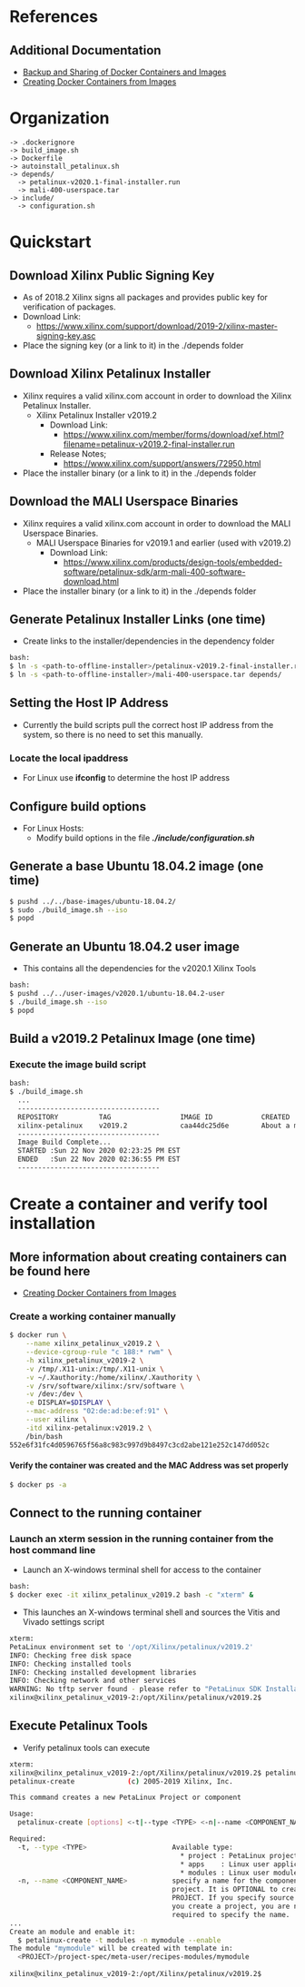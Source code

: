 [//]: # (Readme.md - Petalinux v2019.2 Build Environment)

# References

## Additional Documentation

- [Backup and Sharing of Docker Containers and Images](../../../documentation/backup-and-sharing-docker-images/README.md)
- [Creating Docker Containers from Images](../../../documentation/creating-containers-from-docker-images/README.md)

# Organization
```
-> .dockerignore
-> build_image.sh
-> Dockerfile
-> autoinstall_petalinux.sh
-> depends/
  -> petalinux-v2020.1-final-installer.run
  -> mali-400-userspace.tar
-> include/
  -> configuration.sh
```

# Quickstart
## Download Xilinx Public Signing Key
- As of 2018.2 Xilinx signs all packages and provides public key for verification of packages.
- Download Link:
	- https://www.xilinx.com/support/download/2019-2/xilinx-master-signing-key.asc
- Place the signing key (or a link to it) in the ./depends folder

## Download Xilinx Petalinux Installer
- Xilinx requires a valid xilinx.com account in order to download the Xilinx Petalinux Installer.
	- Xilinx Petalinux Installer v2019.2
		- Download Link: 
			- https://www.xilinx.com/member/forms/download/xef.html?filename=petalinux-v2019.2-final-installer.run
		- Release Notes;
			- https://www.xilinx.com/support/answers/72950.html
- Place the installer binary (or a link to it) in the ./depends folder

## Download the MALI Userspace Binaries
- Xilinx requires a valid xilinx.com account in order to download the MALI Userspace Binaries.
	- MALI Userspace Binaries for v2019.1 and earlier (used with v2019.2)
		- Download Link:
			- https://www.xilinx.com/products/design-tools/embedded-software/petalinux-sdk/arm-mali-400-software-download.html
- Place the installer binary (or a link to it) in the ./depends folder

## Generate Petalinux Installer Links (one time)
- Create links to the installer/dependencies in the dependency folder

```bash
bash:
$ ln -s <path-to-offline-installer>/petalinux-v2019.2-final-installer.run depends/
$ ln -s <path-to-offline-installer>/mali-400-userspace.tar depends/
```

## Setting the Host IP Address
- Currently the build scripts pull the correct host IP address from the system, so there is no need to set this manually.

### Locate the local ipaddress
- For Linux use __ifconfig__ to determine the host IP address

## Configure build options
- For Linux Hosts:
	- Modify build options in the file __*./include/configuration.sh*__

## Generate a base Ubuntu 18.04.2 image (one time)
```bash
$ pushd ../../base-images/ubuntu-18.04.2/
$ sudo ./build_image.sh --iso
$ popd
```

## Generate an Ubuntu 18.04.2 user image 
- This contains all the dependencies for the v2020.1 Xilinx Tools

```bash
bash:
$ pushd ../../user-images/v2020.1/ubuntu-18.04.2-user
$ ./build_image.sh --iso
$ popd
```

## Build a v2019.2 Petalinux Image (one time)

### Execute the image build script
```bash
bash:
$ ./build_image.sh
  ...
  -----------------------------------
  REPOSITORY          TAG                 IMAGE ID            CREATED              SIZE
  xilinx-petalinux    v2019.2             caa44dc25d6e        About a minute ago   18.7GB
  -----------------------------------
  Image Build Complete...
  STARTED :Sun 22 Nov 2020 02:23:25 PM EST
  ENDED   :Sun 22 Nov 2020 02:36:55 PM EST
  -----------------------------------
```

# Create a container and verify tool installation

## More information about creating containers can be found here
- [Creating Docker Containers from Images](../../../documentation/creating-containers-from-docker-images/README.md)

### Create a working container manually

```bash
$ docker run \
	--name xilinx_petalinux_v2019.2 \
	--device-cgroup-rule "c 188:* rwm" \
	-h xilinx_petalinux_v2019-2 \
	-v /tmp/.X11-unix:/tmp/.X11-unix \
	-v ~/.Xauthority:/home/xilinx/.Xauthority \
	-v /srv/software/xilinx:/srv/software \
	-v /dev:/dev \
	-e DISPLAY=$DISPLAY \
	--mac-address "02:de:ad:be:ef:91" \
	--user xilinx \
	-itd xilinx-petalinux:v2019.2 \
	/bin/bash
552e6f31fc4d0596765f56a8c983c997d9b8497c3cd2abe121e252c147dd052c
```

#### Verify the container was created and the MAC Address was set properly

```bash
$ docker ps -a
```

## Connect to the running container

### Launch an xterm session in the running container from the host command line
- Launch an X-windows terminal shell for access to the container

```bash
bash:
$ docker exec -it xilinx_petalinux_v2019.2 bash -c "xterm" &
```

- This launches an X-windows terminal shell and sources the Vitis and Vivado settings script

```bash
xterm:
PetaLinux environment set to '/opt/Xilinx/petalinux/v2019.2'
INFO: Checking free disk space
INFO: Checking installed tools
INFO: Checking installed development libraries
INFO: Checking network and other services
WARNING: No tftp server found - please refer to "PetaLinux SDK Installation Guide" for its impact and solution
xilinx@xilinx_petalinux_v2019-2:/opt/Xilinx/petalinux/v2019.2$ 
```

## Execute Petalinux Tools
- Verify petalinux tools can execute

```bash
xterm:
xilinx@xilinx_petalinux_v2019-2:/opt/Xilinx/petalinux/v2019.2$ petalinux-create --help
petalinux-create             (c) 2005-2019 Xilinx, Inc.

This command creates a new PetaLinux Project or component

Usage:
  petalinux-create [options] <-t|--type <TYPE> <-n|--name <COMPONENT_NAME>

Required:
  -t, --type <TYPE>                     Available type:
                                          * project : PetaLinux project
                                          * apps    : Linux user application
                                          * modules : Linux user module
  -n, --name <COMPONENT_NAME>           specify a name for the component or
                                        project. It is OPTIONAL to create a
                                        PROJECT. If you specify source BSP when
                                        you create a project, you are not
                                        required to specify the name.
...
Create an module and enable it:
  $ petalinux-create -t modules -n mymodule --enable
The module "mymodule" will be created with template in:
  <PROJECT>/project-spec/meta-user/recipes-modules/mymodule
  
xilinx@xilinx_petalinux_v2019-2:/opt/Xilinx/petalinux/v2019.2$
```


